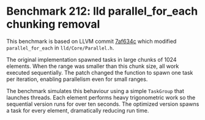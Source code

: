 # Benchmark 212: lld parallel_for_each chunking removal

This benchmark is based on LLVM commit [7af634c](https://github.com/llvm/llvm-project/commit/7af634cad97df00ecfc3175e518bd19fe0b91e78) which modified `parallel_for_each` in `lld/Core/Parallel.h`.

The original implementation spawned tasks in large chunks of 1024 elements. When the range was smaller than this chunk size, all work executed sequentially. The patch changed the function to spawn one task per iteration, enabling parallelism even for small ranges.

The benchmark simulates this behaviour using a simple `TaskGroup` that launches threads. Each element performs heavy trigonometric work so the sequential version runs for over ten seconds. The optimized version spawns a task for every element, dramatically reducing run time.
